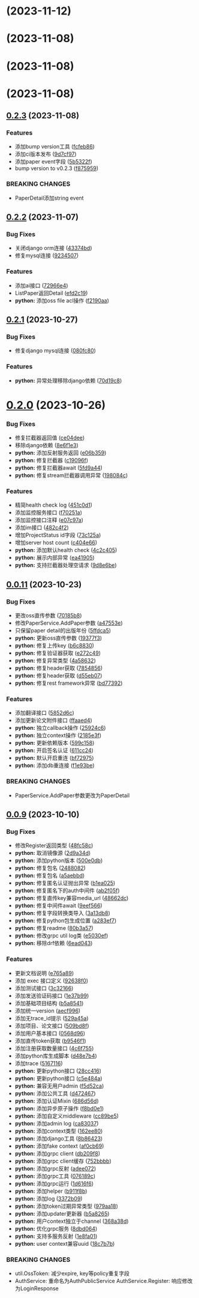 # [](https://github.com/Nagico/paperpilot-common/compare/v0.3.1...v) (2023-11-12)



# [](https://github.com/Nagico/paperpilot-common/compare/v0.3.0...v) (2023-11-08)



# [](https://github.com/Nagico/paperpilot-common/compare/v0.2.5...v) (2023-11-08)



# [](https://github.com/Nagico/paperpilot-common/compare/v0.2.4...v) (2023-11-08)



## [0.2.3](https://github.com/Nagico/paperpilot-common/compare/v0.2.2...v0.2.3) (2023-11-08)


### Features

* 添加bump version工具 ([fcfeb86](https://github.com/Nagico/paperpilot-common/commit/fcfeb86ac7f921e4d9e7178009e559bf0d80f30b))
* 添加ci版本发布 ([9d7cf97](https://github.com/Nagico/paperpilot-common/commit/9d7cf971f14b9ae244fb7e3b2fadb46ff005be5d))
* 添加paper event字段 ([5b5322f](https://github.com/Nagico/paperpilot-common/commit/5b5322f85e46de34175829afbe7c890cf3adcd2b))
* bump version to v0.2.3 ([f875959](https://github.com/Nagico/paperpilot-common/commit/f875959564e140535be7217e0a494e4174f0dffb))


### BREAKING CHANGES

* PaperDetail添加string event



## [0.2.2](https://github.com/Nagico/paperpilot-common/compare/v0.2.1...v0.2.2) (2023-11-07)


### Bug Fixes

* 关闭django orm连接 ([43374bd](https://github.com/Nagico/paperpilot-common/commit/43374bda3ab66395ea9b7cb138779e7b61269e26))
* 修复mysql连接 ([9234507](https://github.com/Nagico/paperpilot-common/commit/92345079bb8e16666b7c570cd5693ad5bbfac14c))


### Features

* 添加ai接口 ([72966e4](https://github.com/Nagico/paperpilot-common/commit/72966e4f7989d0b03fa3596b7b4f1ac099792a28))
* ListPaper返回Detail ([efd2c19](https://github.com/Nagico/paperpilot-common/commit/efd2c19567ed89f256cc979f21ad012ca2bf6a41))
* **python:** 添加oss file acl操作 ([f2190aa](https://github.com/Nagico/paperpilot-common/commit/f2190aa58229d05463ddee120c6d92ec0bf64c0b))



## [0.2.1](https://github.com/Nagico/paperpilot-common/compare/v0.2.0...v0.2.1) (2023-10-27)


### Bug Fixes

* 修复django mysql连接 ([080fc80](https://github.com/Nagico/paperpilot-common/commit/080fc80074d35df0527fd583c9a56feded23e68f))


### Features

* **python:** 异常处理移除django依赖 ([70d19c8](https://github.com/Nagico/paperpilot-common/commit/70d19c8bc98a1d0be7106562bc4ccba7bbdd088f))



# [0.2.0](https://github.com/Nagico/paperpilot-common/compare/v0.0.11...v0.2.0) (2023-10-26)


### Bug Fixes

* 修复拦截器返回值 ([ce04dee](https://github.com/Nagico/paperpilot-common/commit/ce04dee70d115a231dd533e0f7b4684ca63195b7))
* 移除django依赖 ([8e6f1e3](https://github.com/Nagico/paperpilot-common/commit/8e6f1e3169ac8d53871348f3fcbd990c50ee3938))
* **python:** 添加反射服务返回 ([e06b359](https://github.com/Nagico/paperpilot-common/commit/e06b3597d48ff8848b6c63610e3bda53248db732))
* **python:** 修复拦截器 ([c19096f](https://github.com/Nagico/paperpilot-common/commit/c19096f2505a070c769f244711f7b503b23cfee3))
* **python:** 修复拦截器await ([5fd9a44](https://github.com/Nagico/paperpilot-common/commit/5fd9a44f9cd7e838a99bb2c224c565dbb0cf8037))
* **python:** 修复stream拦截器调用异常 ([198084c](https://github.com/Nagico/paperpilot-common/commit/198084c2df98523fb9f4ab035550d0ea4835e809))


### Features

* 精简health check log ([451c0d1](https://github.com/Nagico/paperpilot-common/commit/451c0d1c9c334028dfcd3cd38660eb7e51690441))
* 添加监控服务接口 ([f70251a](https://github.com/Nagico/paperpilot-common/commit/f70251a88ec1fa92730aa4ed92a6377b77e9a604))
* 添加监控接口注释 ([e07c97a](https://github.com/Nagico/paperpilot-common/commit/e07c97a579c62bef9deef8f7c82d786ed357a0e7))
* 添加im接口 ([482c4f2](https://github.com/Nagico/paperpilot-common/commit/482c4f240bd6ff281dc180792c2c346f0dad521e))
* 增加ProjectStatus id字段 ([73c125a](https://github.com/Nagico/paperpilot-common/commit/73c125a3f8d028beafe66b41e63da3159421483f))
* 增加server host count ([c404e66](https://github.com/Nagico/paperpilot-common/commit/c404e663b3e9d55ddb17ba65ecfd34c4015cdf1a))
* **python:** 添加默认health check ([4c2c405](https://github.com/Nagico/paperpilot-common/commit/4c2c405d6c974f5ea09dc6daf334e039440821fe))
* **python:** 展示内部异常 ([ea41905](https://github.com/Nagico/paperpilot-common/commit/ea41905b8fa42a7f8a153db63920674c68e746d2))
* **python:** 支持拦截器处理空请求 ([9d8e6be](https://github.com/Nagico/paperpilot-common/commit/9d8e6be9da7c092e6587a7e362ec38ea8491e65d))



## [0.0.11](https://github.com/Nagico/paperpilot-common/compare/v0.0.9...v0.0.11) (2023-10-23)


### Bug Fixes

* 更改oss直传参数 ([70185b8](https://github.com/Nagico/paperpilot-common/commit/70185b8cd28b635edf8d3655b8eab29502215168))
* 修改PaperService.AddPaper参数 ([a47553e](https://github.com/Nagico/paperpilot-common/commit/a47553e80f29248aa6716f1c6f2b8528fa7f0602))
* 只保留paper detail的出版年份 ([5ffdca5](https://github.com/Nagico/paperpilot-common/commit/5ffdca5f71e33e40ab14116a1ed9d9003a1beddc))
* **python:** 更新oss直传参数 ([19377f3](https://github.com/Nagico/paperpilot-common/commit/19377f3dde328b08420ffe5b318031f0b5458063))
* **python:** 修复上传key ([b6c8830](https://github.com/Nagico/paperpilot-common/commit/b6c8830a91bd1649821eeccbc4fbad1c96273532))
* **python:** 修复验证器获取 ([e272c49](https://github.com/Nagico/paperpilot-common/commit/e272c49dc768070c00b3bfd54c97df9ffc665fe6))
* **python:** 修复异常类型 ([4a58632](https://github.com/Nagico/paperpilot-common/commit/4a586325cec4840b9e48fa7a0659021797ab6c16))
* **python:** 修复header获取 ([7854856](https://github.com/Nagico/paperpilot-common/commit/7854856c19c7b4921d7c3b6ecee1c79e7e09ac18))
* **python:** 修复header获取 ([d55eb07](https://github.com/Nagico/paperpilot-common/commit/d55eb071d6894cffe98fdd512655684aa90d5a7a))
* **python:** 修复rest framework异常 ([bd77392](https://github.com/Nagico/paperpilot-common/commit/bd773921a47048651cc9a919f04e3481536db8bb))


### Features

* 添加翻译接口 ([5852d6c](https://github.com/Nagico/paperpilot-common/commit/5852d6c1646f8452ef11d672abd4405ddcb092b0))
* 添加更新论文附件接口 ([ffaaed4](https://github.com/Nagico/paperpilot-common/commit/ffaaed47f7f899ba8e0338920e09ba388ddb4ad0))
* **python:** 独立callback操作 ([25924c6](https://github.com/Nagico/paperpilot-common/commit/25924c6fe4743b8b251daba936f71bb97318fd08))
* **python:** 独立context操作 ([2185e3f](https://github.com/Nagico/paperpilot-common/commit/2185e3fa4cf96a20ec57158643bd3a3316b60e52))
* **python:** 更新依赖版本 ([599c158](https://github.com/Nagico/paperpilot-common/commit/599c15893ce0cd8ba3a7e1a55aadeafe9ea0c30b))
* **python:** 开启签名认证 ([611cc24](https://github.com/Nagico/paperpilot-common/commit/611cc24366c4c45003b4cf6c848d14326e9a05bd))
* **python:** 默认开启重连 ([bf72975](https://github.com/Nagico/paperpilot-common/commit/bf72975b79a0acb4f2b0e1c7b9349d31fd6bb39f))
* **python:** 添加db重连接 ([f1e93be](https://github.com/Nagico/paperpilot-common/commit/f1e93be7c46e00f82fa1eab64f237b51a431385a))


### BREAKING CHANGES

* PaperService.AddPaper参数更改为PaperDetail



## [0.0.9](https://github.com/Nagico/paperpilot-common/compare/b5a85411227dd807b44bf9b93015b272525051aa...v0.0.9) (2023-10-10)


### Bug Fixes

* 修改Register返回类型 ([48fc58c](https://github.com/Nagico/paperpilot-common/commit/48fc58cf0844b32d101c39cbf9568ca06d159aaf))
* **python:** 取消镜像源 ([2d9a34d](https://github.com/Nagico/paperpilot-common/commit/2d9a34dd79c674bf3c433d204fc69b4dc3cf032c))
* **python:** 添加python版本 ([500e0db](https://github.com/Nagico/paperpilot-common/commit/500e0db71a1dbd059d957dfe8b03cadc275e427b))
* **python:** 修复包名 ([2488082](https://github.com/Nagico/paperpilot-common/commit/2488082a55c622e65213867b5da8c22d03a0979c))
* **python:** 修复包名 ([a5aebbd](https://github.com/Nagico/paperpilot-common/commit/a5aebbdc675a271fdc9bb86ee0c30daf7d242326))
* **python:** 修复匿名认证抛出异常 ([b1ea025](https://github.com/Nagico/paperpilot-common/commit/b1ea02566ed3cd209ac0678db7c26c0374a5c2c3))
* **python:** 修复匿名下的auth中间件 ([ab2f05f](https://github.com/Nagico/paperpilot-common/commit/ab2f05f6cec923936abe06d99cd084b4eb59594b))
* **python:** 修复直传key兼容media_url ([48662dc](https://github.com/Nagico/paperpilot-common/commit/48662dc3fb00ea39f95a3595926e57b1855fab0c))
* **python:** 修复中间件await ([9eef566](https://github.com/Nagico/paperpilot-common/commit/9eef56614a4834b0d275d2ecd4496dacbc9a3fc6))
* **python:** 修复字段转换类导入 ([3a13db8](https://github.com/Nagico/paperpilot-common/commit/3a13db88b882ef0ac36d276fca8f24ecefd2d62c))
* **python:** 修复python包生成位置 ([a283ef7](https://github.com/Nagico/paperpilot-common/commit/a283ef70d35a96d62134ab8c3052907c9215ef4b))
* **python:** 修复readme ([80b3a57](https://github.com/Nagico/paperpilot-common/commit/80b3a57f9e80a28c70a587bb302493f77e8babd4))
* **python:** 修改grpc util log类 ([e5030ef](https://github.com/Nagico/paperpilot-common/commit/e5030ef514d944556b08e44ad1cfff00eaf6cb7a))
* **python:** 移除drf依赖 ([6ead043](https://github.com/Nagico/paperpilot-common/commit/6ead043e533ea1eb79831ed48ea936001c1bc9d4))


### Features

* 更新文档说明 ([e765a89](https://github.com/Nagico/paperpilot-common/commit/e765a897f06945b70fda23ed7a7a9ac73ab7c34f))
* 添加 exec 接口定义 ([92638f0](https://github.com/Nagico/paperpilot-common/commit/92638f0fd39a784f8ac83245cdafbed87249d24d))
* 添加测试接口 ([3c32166](https://github.com/Nagico/paperpilot-common/commit/3c3216634174258ae62834ba2a24eeaf9e56a95d))
* 添加发送验证码接口 ([1e37b99](https://github.com/Nagico/paperpilot-common/commit/1e37b995c2a7f3c062250674af4e0d912dd04b33))
* 添加基础项目结构 ([b5a8541](https://github.com/Nagico/paperpilot-common/commit/b5a85411227dd807b44bf9b93015b272525051aa))
* 添加统一version ([aecf996](https://github.com/Nagico/paperpilot-common/commit/aecf996f18dce6726bb7b027351ca6e5ee658e12))
* 添加无trace_id提示 ([529a45a](https://github.com/Nagico/paperpilot-common/commit/529a45ab90743a1d0bc187b6796f3002554f36e3))
* 添加项目、论文接口 ([509bd8f](https://github.com/Nagico/paperpilot-common/commit/509bd8ffef67c79e5dbf216354a01818d90c8a8b))
* 添加用户基本接口 ([0568d96](https://github.com/Nagico/paperpilot-common/commit/0568d9663e3a03032ff5ac9edfa584c479c99314))
* 添加直传token获取 ([b9546f1](https://github.com/Nagico/paperpilot-common/commit/b9546f13134a0b7ca3831defb26e0067d9c5dd0d))
* 添加注册获取数量接口 ([4c6f755](https://github.com/Nagico/paperpilot-common/commit/4c6f7559aeac65aab85c90bf66b055317085941e))
* 添加python库生成脚本 ([d48e7b4](https://github.com/Nagico/paperpilot-common/commit/d48e7b47ffd884beed5347f6361ad5c7ca6a91b9))
* 添加trace ([5167116](https://github.com/Nagico/paperpilot-common/commit/516711631dd5e9385603e24269536ff4d2695046))
* **python:** 更新python接口 ([28cc416](https://github.com/Nagico/paperpilot-common/commit/28cc4165bcd1a8b5b7f935f8b8228fda982525d8))
* **python:** 更新python接口 ([c5e484a](https://github.com/Nagico/paperpilot-common/commit/c5e484add075242c6652253ca8784e26766f7680))
* **python:** 兼容无用户admin ([f5d52ca](https://github.com/Nagico/paperpilot-common/commit/f5d52ca37f67ac33c28a159520db240f03f4a252))
* **python:** 添加公共工具 ([d472467](https://github.com/Nagico/paperpilot-common/commit/d4724676de0e34242373576dfb4edbb8c3c835e1))
* **python:** 添加认证Mixin ([686d56d](https://github.com/Nagico/paperpilot-common/commit/686d56d38f0db7c83f6a3a765094573916d9544f))
* **python:** 添加异步原子操作 ([f8bd0e1](https://github.com/Nagico/paperpilot-common/commit/f8bd0e1b88753211ab7f51a7666e9b6202c11692))
* **python:** 添加自定义middleware ([cc89be5](https://github.com/Nagico/paperpilot-common/commit/cc89be503d5f71394fe61824f786235ef62fa3b2))
* **python:** 添加admin log ([ca83037](https://github.com/Nagico/paperpilot-common/commit/ca83037c587ebc271b81799ab2ea96da5ef626e0))
* **python:** 添加context类型 ([162ee80](https://github.com/Nagico/paperpilot-common/commit/162ee8021a8016fa9d80f8b9a01f084aa90f71b7))
* **python:** 添加django工具 ([8b86423](https://github.com/Nagico/paperpilot-common/commit/8b86423ac2846a2a744e51a87e99e5150d180413))
* **python:** 添加fake context ([af0cb69](https://github.com/Nagico/paperpilot-common/commit/af0cb698a6ac103c7252d4bd6f1d727fdb364444))
* **python:** 添加grpc client ([db209f8](https://github.com/Nagico/paperpilot-common/commit/db209f839c9cd881c9b4321e5cf293c5b6874f43))
* **python:** 添加grpc client缓存 ([752bbbb](https://github.com/Nagico/paperpilot-common/commit/752bbbb1ca0c6113c4aae64a18c0c9854010d72e))
* **python:** 添加grpc反射 ([adee072](https://github.com/Nagico/paperpilot-common/commit/adee072619ae289281f7786ae94aecaea102f0d6))
* **python:** 添加grpc工具 ([076189c](https://github.com/Nagico/paperpilot-common/commit/076189ca64cf89e3665b8238811401098261d78f))
* **python:** 添加grpc运行 ([1d616f6](https://github.com/Nagico/paperpilot-common/commit/1d616f68de1205e431c6b34e2ad8ddb388937fbf))
* **python:** 添加helper ([b911f8b](https://github.com/Nagico/paperpilot-common/commit/b911f8b5ba9361243bfd93b1eaf9b7816a825762))
* **python:** 添加log ([3372b09](https://github.com/Nagico/paperpilot-common/commit/3372b0972a528924ae2bb7713d298b995baa98dc))
* **python:** 添加token过期异常类型 ([979aa18](https://github.com/Nagico/paperpilot-common/commit/979aa18561a297eb090adb00641a73f486297e49))
* **python:** 添加updater更新器 ([b5a8265](https://github.com/Nagico/paperpilot-common/commit/b5a8265be6b00b96ddcff608eef7d10885daaa06))
* **python:** 用户context独立于channel ([368a38d](https://github.com/Nagico/paperpilot-common/commit/368a38de67adff8d1b769858a75b81b780ff0f58))
* **python:** 优化grpc服务 ([8dbd064](https://github.com/Nagico/paperpilot-common/commit/8dbd064db4d7631948b9856ffd43d9c3c0a79d88))
* **python:** 支持多服务反射 ([1e8fa01](https://github.com/Nagico/paperpilot-common/commit/1e8fa0104665f6cd6c2e28eea984d044835df2c0))
* **python:** user context兼容uuid ([18c7b7b](https://github.com/Nagico/paperpilot-common/commit/18c7b7bb124127ac7fbd117ab12613a89006d06b))


### BREAKING CHANGES

* util.OssToken:
减少expire, key等policy重复字段
* AuthService:
重命名为AuthPublicService
AuthService.Register: 响应修改为LoginResponse
